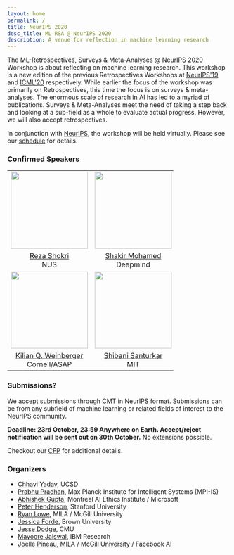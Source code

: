 ```yaml
---
layout: home
permalink: /
title: NeurIPS 2020
desc_title: ML-RSA @ NeurIPS 2020
description: A venue for reflection in machine learning research
---
```



The ML-Retrospectives, Surveys & Meta-Analyses @ [NeurIPS](https://neurips.cc/) 2020 Workshop is about reflecting on machine learning research. 
This workshop is a new edition of the previous Retrospectives Workshops at [NeurIPS'19](https://ml-retrospectives.github.io/neurips2019) and [ICML'20](https://ml-retrospectives.github.io/icml2020/) respectively. While earlier the focus of the workshop was primarily on Retrospectives, this time the focus is on surveys & meta-analyses. The enormous scale of research in AI has led to a myriad of publications. Surveys & Meta-Analyses meet the need of taking a step back and looking at a sub-field as a whole to evaluate actual progress. However, we will also accept retrospectives.

In conjunction with [NeurIPS](https://neurips.cc/), the workshop will be held virtually.  Please see our [schedule](https://ml-retrospectives.github.io/neurips2020/schedule/) for details.


### Confirmed Speakers

<table style="width:75%">
  <tr>
    <td style="text-align:center"><img src="https://www.comp.nus.edu.sg/~reza/img/reza.jpg" height="175"></td>
    <td style="text-align:center"><img src="http://shakirm.com/wp-content/uploads/2015/04/shakir_pic.jpg" height="175"></td>
    <td style="text-align:center"><img src="https://adjidieng.github.io/Adji-profile.jpg" height="175"></td>
    <td style="text-align:center"><img src="https://pbs.twimg.com/profile_images/922818437172281345/CBcv5HLL_400x400.jpg" height="175"></td>
  </tr>
  <tr>
    <td style="text-align:center"><a href="https://www.comp.nus.edu.sg/~reza/">Reza Shokri</a> <br> NUS</td>
    <td style="text-align:center"><a href="https://shakirm.com/">Shakir Mohamed</a> <br>Deepmind</td>
    <td style="text-align:center"><a href="https://adjidieng.github.io/">Adji Bousso Dieng</a> <br>Google AI</td>
    <td style="text-align:center"><a href="https://lanasina.github.io/">Lana Sinapayen</a> <br>Sony CSL</td>
  </tr>
  <tr>
    <td style="text-align:center"><img src="https://www.cs.cornell.edu/~kilian/files/kilian.png" height="175"></td>
    <td style="text-align:center"><img src="https://people.csail.mit.edu/shibani/shibani_photo.jpg" height="175"></td>
    <td style="text-align:center"><img src="https://mariadearteaga.files.wordpress.com/2019/02/eb2a47741.jpg" height="175"></td>
  </tr>
  <tr>
  <td style="text-align:center"><a href="https://www.cs.cornell.edu/~kilian/">Kilian Q. Weinberger</a> <br>Cornell/ASAP</td>
    <td style="text-align:center"><a href="https://people.csail.mit.edu/shibani/">Shibani Santurkar</a> <br>MIT</td>
    <td style="text-align:center"><a href="https://mariadearteaga.com/">Maria De-Arteaga</a> <br>UT Austin</td>
  </tr>
</table>


### Submissions?

We accept submissions through [CMT](https://cmt3.research.microsoft.com/MLRSA2020) in NeurIPS format. Submissions can be from any subfield of machine learning or related fields of interest to the NeurIPS community.

**Deadline: 23rd October, 23:59 Anywhere on Earth. Accept/reject notification will be sent out on 30th October.** No extensions possible.

Checkout our [CFP](https://ml-retrospectives.github.io/neurips2020/cfp/) for additional details.

### Organizers

* [Chhavi Yadav](https://scholar.google.com/citations?user=8Dwi76kAAAAJ&hl=en), UCSD
* [Prabhu Pradhan](https://scholar.google.co.in/citations?hl=en&user=cGKDiRMAAAAJ&hl=en), Max Planck Institute for Intelligent Systems (MPI-IS)
* [Abhishek Gupta](https://atg-abhishek.github.io), Montreal AI Ethics Institute / Microsoft
* [Peter Henderson](https://www.peterhenderson.co/), Stanford University
* [Ryan Lowe](https://www.cs.mcgill.ca/~rlowe1/), MILA / McGill University
* [Jessica Forde](https://github.com/jzf2101), Brown University
* [Jesse Dodge](http://www.cs.cmu.edu/~jessed/), CMU
* [Mayoore Jaiswal](https://scholar.google.com/citations?user=Ek3v6HcAAAAJ&hl=en), IBM Research
* [Joelle Pineau](https://www.cs.mcgill.ca/~jpineau/), MILA / McGill University / Facebook AI
